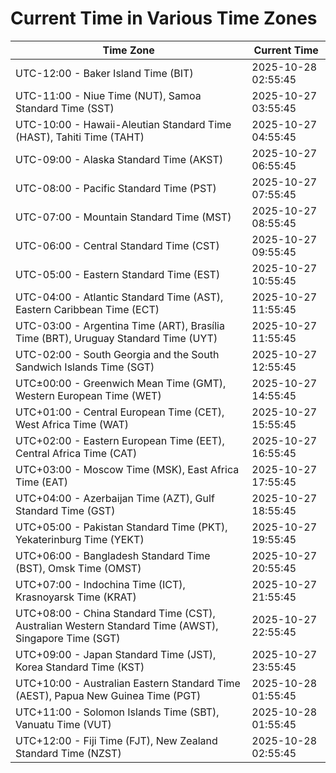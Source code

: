 # Current Time in Various Time Zones

| Time Zone | Current Time |
|-----------|--------------|
| UTC-12:00 - Baker Island Time (BIT) | 2025-10-28 02:55:45 |
| UTC-11:00 - Niue Time (NUT), Samoa Standard Time (SST) | 2025-10-27 03:55:45 |
| UTC-10:00 - Hawaii-Aleutian Standard Time (HAST), Tahiti Time (TAHT) | 2025-10-27 04:55:45 |
| UTC-09:00 - Alaska Standard Time (AKST) | 2025-10-27 06:55:45 |
| UTC-08:00 - Pacific Standard Time (PST) | 2025-10-27 07:55:45 |
| UTC-07:00 - Mountain Standard Time (MST) | 2025-10-27 08:55:45 |
| UTC-06:00 - Central Standard Time (CST) | 2025-10-27 09:55:45 |
| UTC-05:00 - Eastern Standard Time (EST) | 2025-10-27 10:55:45 |
| UTC-04:00 - Atlantic Standard Time (AST), Eastern Caribbean Time (ECT) | 2025-10-27 11:55:45 |
| UTC-03:00 - Argentina Time (ART), Brasília Time (BRT), Uruguay Standard Time (UYT) | 2025-10-27 11:55:45 |
| UTC-02:00 - South Georgia and the South Sandwich Islands Time (SGT) | 2025-10-27 12:55:45 |
| UTC±00:00 - Greenwich Mean Time (GMT), Western European Time (WET) | 2025-10-27 14:55:45 |
| UTC+01:00 - Central European Time (CET), West Africa Time (WAT) | 2025-10-27 15:55:45 |
| UTC+02:00 - Eastern European Time (EET), Central Africa Time (CAT) | 2025-10-27 16:55:45 |
| UTC+03:00 - Moscow Time (MSK), East Africa Time (EAT) | 2025-10-27 17:55:45 |
| UTC+04:00 - Azerbaijan Time (AZT), Gulf Standard Time (GST) | 2025-10-27 18:55:45 |
| UTC+05:00 - Pakistan Standard Time (PKT), Yekaterinburg Time (YEKT) | 2025-10-27 19:55:45 |
| UTC+06:00 - Bangladesh Standard Time (BST), Omsk Time (OMST) | 2025-10-27 20:55:45 |
| UTC+07:00 - Indochina Time (ICT), Krasnoyarsk Time (KRAT) | 2025-10-27 21:55:45 |
| UTC+08:00 - China Standard Time (CST), Australian Western Standard Time (AWST), Singapore Time (SGT) | 2025-10-27 22:55:45 |
| UTC+09:00 - Japan Standard Time (JST), Korea Standard Time (KST) | 2025-10-27 23:55:45 |
| UTC+10:00 - Australian Eastern Standard Time (AEST), Papua New Guinea Time (PGT) | 2025-10-28 01:55:45 |
| UTC+11:00 - Solomon Islands Time (SBT), Vanuatu Time (VUT) | 2025-10-28 01:55:45 |
| UTC+12:00 - Fiji Time (FJT), New Zealand Standard Time (NZST) | 2025-10-28 02:55:45 |
